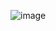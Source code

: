 ![image](https://user-images.githubusercontent.com/85889196/181225915-a09c1951-2616-4a59-b886-252c22cca46a.png)
